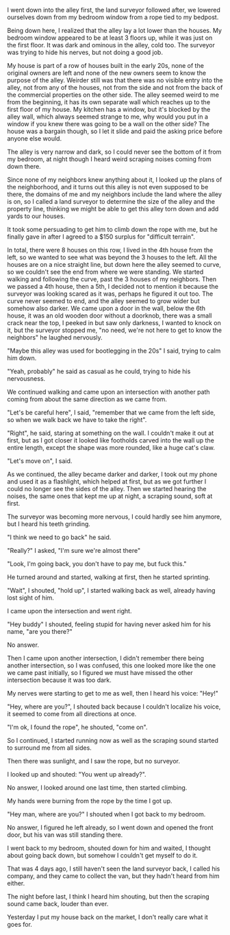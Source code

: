 I went down into the alley first, the land surveyor followed after, we lowered ourselves down from my bedroom window from a rope tied to my bedpost.

Being down here, I realized that the alley lay a lot lower than the houses. My bedroom window appeared to be at least 3 floors up, while it was just on the first floor. It was dark and ominous in the alley, cold too. The surveyor was trying to hide his nerves, but not doing a good job.

My house is part of a row of houses built in the early 20s, none of the original owners are left and none of the new owners seem to know the purpose of the alley. Weirder still was that there was no visible entry into the alley, not from any of the houses, not from the side and not from the back of the commercial properties on the other side. The alley seemed weird to me from the beginning, it has its own separate wall which reaches up to the first floor of my house. My kitchen has a window, but it's blocked by the alley wall, which always seemed strange to me, why would you put in a window if you knew there was going to be a wall on the other side? The house was a bargain though, so I let it slide and paid the asking price before anyone else would.

The alley is very narrow and dark, so I could never see the bottom of it from my bedroom, at night though I heard weird scraping noises coming from down there.

Since none of my neighbors knew anything about it, I looked up the plans of the neighborhood, and it turns out this alley is not even supposed to be there, the domains of me and my neighbors include the land where the alley is on, so I called a land surveyor to determine the size of the alley and the property line, thinking we might be able to get this alley torn down and add yards to our houses.

It took some persuading to get him to climb down the rope with me, but he finally gave in after I agreed to a $150 surplus for "difficult terrain".

In total, there were 8 houses on this row, I lived in the 4th house from the left, so we wanted to see what was beyond the 3 houses to the left. All the houses are on a nice straight line, but down here the alley seemed to curve, so we couldn't see the end from where we were standing. We started walking and following the curve, past the 3 houses of my neighbors. Then we passed a 4th house, then a 5th, I decided not to mention it because the surveyor was looking scared as it was, perhaps he figured it out too. The curve never seemed to end, and the alley seemed to grow wider but somehow also darker. We came upon a door in the wall, below the 6th house, it was an old wooden door without a doorknob, there was a small crack near the top, I peeked in but saw only darkness, I wanted to knock on it, but the surveyor stopped me, "no need, we're not here to get to know the neighbors" he laughed nervously.

"Maybe this alley was used for bootlegging in the 20s" I said, trying to calm him down.

"Yeah, probably" he said as casual as he could, trying to hide his nervousness.

We continued walking and came upon an intersection with another path coming from about the same direction as we came from.

"Let's be careful here", I said, "remember that we came from the left side, so when we walk back we have to take the right".

"Right", he said, staring at something on the wall. I couldn't make it out at first, but as I got closer it looked like footholds carved into the wall up the entire length, except the shape was more rounded, like a huge cat's claw.

"Let's move on", I said.

As we continued, the alley became darker and darker, I took out my phone and used it as a flashlight, which helped at first, but as we got further I could no longer see the sides of the alley. Then we started hearing the noises, the same ones that kept me up at night, a scraping sound, soft at first.

The surveyor was becoming more nervous, I could hardly see him anymore, but I heard his teeth grinding.

"I think we need to go back" he said.

"Really?" I asked, "I'm sure we're almost there"

"Look, I'm going back, you don't have to pay me, but fuck this."

He turned around and started, walking at first, then he started sprinting.

"Wait", I shouted, "hold up", I started walking back as well, already having lost sight of him.

I came upon the intersection and went right.

"Hey buddy" I shouted, feeling stupid for having never asked him for his name, "are you there?"

No answer.

Then I came upon another intersection, I didn't remember there being another intersection, so I was confused, this one looked more like the one we came past initially, so I figured we must have missed the other intersection because it was too dark.

My nerves were starting to get to me as well, then I heard his voice: "Hey!"

"Hey, where are you?", I shouted back because I couldn't localize his voice, it seemed to come from all directions at once.

"I'm ok, I found the rope", he shouted, "come on".

So I continued, I started running now as well as the scraping sound started to surround me from all sides.

Then there was sunlight, and I saw the rope, but no surveyor.

I looked up and shouted: "You went up already?".

No answer, I looked around one last time, then started climbing.

My hands were burning from the rope by the time I got up.

"Hey man, where are you?" I shouted when I got back to my bedroom.

No answer, I figured he left already, so I went down and opened the front door, but his van was still standing there.

I went back to my bedroom, shouted down for him and waited, I thought about going back down, but somehow I couldn't get myself to do it.

That was 4 days ago, I still haven't seen the land surveyor back, I called his company, and they came to collect the van, but they hadn't heard from him either.

The night before last, I think I heard him shouting, but then the scraping sound came back, louder than ever.

Yesterday I put my house back on the market, I don't really care what it goes for.